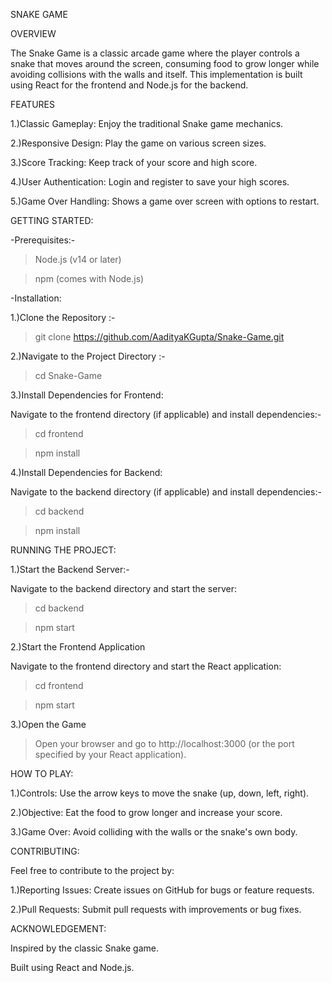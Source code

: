 SNAKE GAME

OVERVIEW

The Snake Game is a classic arcade game where the player controls a snake that moves around the screen, consuming food to grow longer while avoiding collisions with the walls and itself. This implementation is built using React for the frontend and Node.js for the backend.


FEATURES

1.)Classic Gameplay: Enjoy the traditional Snake game mechanics.

2.)Responsive Design: Play the game on various screen sizes.

3.)Score Tracking: Keep track of your score and high score.

4.)User Authentication: Login and register to save your high scores.

5.)Game Over Handling: Shows a game over screen with options to restart.


GETTING STARTED:

-Prerequisites:-

>Node.js (v14 or later)

>npm (comes with Node.js)

-Installation:

1.)Clone the Repository :- 

>git clone https://github.com/AadityaKGupta/Snake-Game.git

2.)Navigate to the Project Directory :-

>cd Snake-Game

3.)Install Dependencies for Frontend:

Navigate to the frontend directory (if applicable) and install dependencies:- 

>cd frontend

>npm install

4.)Install Dependencies for Backend:

Navigate to the backend directory (if applicable) and install dependencies:-

>cd backend

>npm install


RUNNING THE PROJECT:

1.)Start the Backend Server:-

Navigate to the backend directory and start the server:

>cd backend

>npm start

2.)Start the Frontend Application

Navigate to the frontend directory and start the React application:

>cd frontend

>npm start

3.)Open the Game

>Open your browser and go to http://localhost:3000 (or the port specified by your React application).

HOW TO PLAY:

1.)Controls: Use the arrow keys to move the snake (up, down, left, right).

2.)Objective: Eat the food to grow longer and increase your score.

3.)Game Over: Avoid colliding with the walls or the snake's own body.


CONTRIBUTING:

Feel free to contribute to the project by:

1.)Reporting Issues: Create issues on GitHub for bugs or feature requests.

2.)Pull Requests: Submit pull requests with improvements or bug fixes.


ACKNOWLEDGEMENT:

Inspired by the classic Snake game.

Built using React and Node.js.
